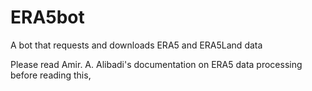 # ERA5bot
A bot that requests and downloads ERA5 and ERA5Land data

Please read Amir. A. Alibadi's documentation on ERA5 data processing before reading this,


